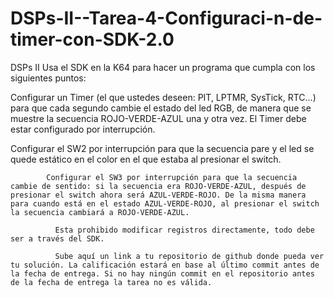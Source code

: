 # DSPs-II--Tarea-4-Configuraci-n-de-timer-con-SDK-2.0

DSPs II
Usa el SDK en la K64 para hacer un programa que cumpla con los siguientes puntos:

Configurar un Timer (el que ustedes deseen: PIT, LPTMR, SysTick, RTC...) para que 
cada segundo cambie el estado del led RGB, de manera que se muestre la secuencia 
ROJO-VERDE-AZUL una y otra vez. El Timer debe estar configurado por interrupción.

Configurar el SW2 por interrupción para que la secuencia pare y el led se quede estático en el color en el que estaba al presionar el switch.

            Configurar el SW3 por interrupción para que la secuencia cambie de sentido: si la secuencia era ROJO-VERDE-AZUL, después de presionar el switch ahora será AZUL-VERDE-ROJO. De la misma manera para cuando está en el estado AZUL-VERDE-ROJO, al presionar el switch la secuencia cambiará a ROJO-VERDE-AZUL.

              Esta prohibido modificar registros directamente, todo debe ser a través del SDK.

              Sube aquí un link a tu repositorio de github donde pueda ver tu solución. La calificación estará en base al último commit antes de la fecha de entrega. Si no hay ningún commit en el repositorio antes de la fecha de entrega la tarea no es válida.
